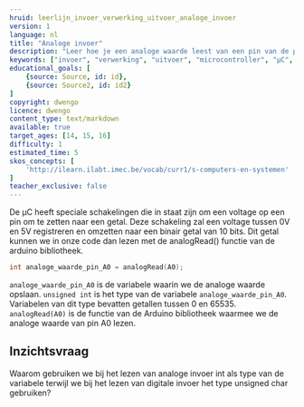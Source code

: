 ```yaml
---
hruid: leerlijn_invoer_verwerking_uitvoer_analoge_invoer
version: 1
language: nl
title: "Analoge invoer"
description: "Leer hoe je een analoge waarde leest van een pin van de µC."
keywords: ["invoer", "verwerking", "uitvoer", "microcontroller", "µC", "arduino", "dwenguino", "analogRead"]
educational_goals: [
    {source: Source, id: id}, 
    {source: Source2, id: id2}
]
copyright: dwengo
licence: dwengo
content_type: text/markdown
available: true
target_ages: [14, 15, 16]
difficulty: 1
estimated_time: 5
skos_concepts: [
    'http://ilearn.ilabt.imec.be/vocab/curr1/s-computers-en-systemen'
]
teacher_exclusive: false
---
```


De µC heeft speciale schakelingen die in staat zijn om een voltage op een pin om te zetten naar een getal. Deze schakeling zal een voltage tussen 0V en 5V registreren en omzetten naar een binair getal van 10 bits. Dit getal kunnen we in onze code dan lezen met de analogRead() functie van de arduino bibliotheek.

```cpp
int analoge_waarde_pin_A0 = analogRead(A0);
```

`analoge_waarde_pin_A0` is de variabele waarin we de analoge waarde opslaan.
`unsigned int` is het type van de variabele `analoge_waarde_pin_A0`. Variabelen van dit type bevatten getallen tussen 0 en 65535.
`analogRead(A0)` is de functie van de Arduino bibliotheek waarmee we de analoge waarde van pin A0 lezen.

<div class="dwengo-content assignment">
<h2>Inzichtsvraag</h2>
<p>
Waarom gebruiken we bij het lezen van analoge invoer int als type van de variabele terwijl we bij het lezen van digitale invoer het type unsigned char gebruiken?
</p>
</div>